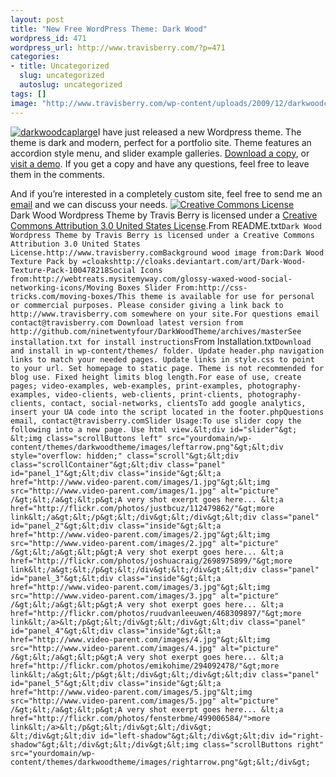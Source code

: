 ```yaml
--- 
layout: post
title: "New Free WordPress Theme: Dark Wood"
wordpress_id: 471
wordpress_url: http://www.travisberry.com/?p=471
categories: 
- title: Uncategorized
  slug: uncategorized
  autoslug: uncategorized
tags: []
image: "http://www.travisberry.com/wp-content/uploads/2009/12/darkwoodcaplarge.jpg"
---
```

[![darkwoodcaplarge](http://www.travisberry.com/wp-content/uploads/2009/12/darkwoodcaplarge.jpg "darkwoodcaplarge")](http://darkwood.travisberry.com/)I have just released a new Wordpress theme. The theme is dark and modern, perfect for a portfolio site. Theme features an accordion style menu, and slider example galleries. [Download a copy](http://github.com/ninetwentyfour/DarkWoodTheme/archives/master), or [visit a demo](http://darkwood.travisberry.com/).<!--more-->
If you get a copy and have any questions, feel free to leave them in the comments.

And if you’re interested in a completely custom site, feel free to send me an [email](mailto:contact@travisberry.com) and we can discuss your needs.
[![Creative Commons License](http://i.creativecommons.org/l/by/3.0/us/88x31.png)](http://creativecommons.org/licenses/by/3.0/us/)<br /><span xmlns:dc="http://purl.org/dc/elements/1.1/" property="dc:title">Dark Wood Wordpress Theme</span> by Travis Berry is licensed under a [Creative Commons Attribution 3.0 United States License](http://creativecommons.org/licenses/by/3.0/us/).From README.txt``Dark Wood Wordpress Theme by Travis Berry is licensed under a Creative Commons Attribution 3.0 United States License.http://www.travisberry.comBackground wood image from:Dark Wood Texture Pack by =cloakshttp://cloaks.deviantart.com/art/Dark-Wood-Texture-Pack-100478218Social Icons from:http://webtreats.mysitemyway.com/glossy-waxed-wood-social-networking-icons/Moving Boxes Slider From:http://css-tricks.com/moving-boxes/This theme is available for use for personal or commercial purposes. Please consider giving a link back to http://www.travisberry.com somewhere on your site.For questions email contact@travisberry.com Download latest version from http://github.com/ninetwentyfour/DarkWoodTheme/archives/masterSee installation.txt for install instructions``From Installation.txt``Download and install in wp-content/themes/ folder. Update header.php navigation links to match your needed pages. Update links in style.css to point to your url. Set homepage to static page. Theme is not recommended for blog use. Fixed height limits blog length.For ease of use, create pages; video-examples, web-examples, print-examples, photography-examples, video-clients, web-clients, print-clients, photography-clients, contact, social-networks, clientsTo add google analytics, insert your UA code into the script located in the footer.phpQuestions email, contact@travisberry.comSlider Usage:To use slider copy the following into a new page. Use html view.&lt;div id="slider"&gt;    &lt;img class="scrollButtons left" src="yourdomain/wp-content/themes/darkwoodtheme/images/leftarrow.png"&gt;&lt;div style="overflow: hidden;" class="scroll"&gt;&lt;div class="scrollContainer"&gt;&lt;div class="panel" id="panel_1"&gt;&lt;div class="inside"&gt;&lt;a href="http://www.video-parent.com/images/1.jpg"&gt;&lt;img src="http://www.video-parent.com/images/1.jpg" alt="picture" /&gt;&lt;/a&gt;&lt;p&gt;A very shot exerpt goes here... &lt;a href="http://flickr.com/photos/justbcuz/112479862/"&gt;more link&lt;/a&gt;&lt;/p&gt;&lt;/div&gt;&lt;/div&gt;&lt;div class="panel" id="panel_2"&gt;&lt;div class="inside"&gt;&lt;a href="http://www.video-parent.com/images/2.jpg"&gt;&lt;img src="http://www.video-parent.com/images/2.jpg" alt="picture" /&gt;&lt;/a&gt;&lt;p&gt;A very shot exerpt goes here... &lt;a href="http://flickr.com/photos/joshuacraig/2698975899/"&gt;more link&lt;/a&gt;&lt;/p&gt;&lt;/div&gt;&lt;/div&gt;&lt;div class="panel" id="panel_3"&gt;&lt;div class="inside"&gt;&lt;a href="http://www.video-parent.com/images/3.jpg"&gt;&lt;img src="http://www.video-parent.com/images/3.jpg" alt="picture" /&gt;&lt;/a&gt;&lt;p&gt;A very shot exerpt goes here... &lt;a href="http://flickr.com/photos/ruudvanleeuwen/468309897/"&gt;more link&lt;/a>&lt;/p&gt;&lt;/div&gt;&lt;/div&gt;&lt;div class="panel" id="panel_4"&gt;&lt;div class="inside"&gt;&lt;a href="http://www.video-parent.com/images/4.jpg"&gt;&lt;img src="http://www.video-parent.com/images/4.jpg" alt="picture" /&gt;&lt;/a&gt;&lt;p&gt;A very shot exerpt goes here... &lt;a href="http://flickr.com/photos/emikohime/294092478/"&gt;more link&lt;/a&gt;&lt;/p&gt;&lt;/div&gt;&lt;/div&gt;&lt;div class="panel" id="panel_5"&gt;&lt;div class="inside"&gt;&lt;a href="http://www.video-parent.com/images/5.jpg"&lt;img src="http://www.video-parent.com/images/5.jpg" alt="picture" /&gt;&lt;/a&gt;&lt;p&gt;A very shot exerpt goes here... &lt;a href="http://flickr.com/photos/fensterbme/499006584/">more link&lt;/a>&lt;/p&gt;&lt;/div&gt;&lt;/div&gt;                &lt;/div&gt;&lt;div id="left-shadow"&gt;&lt;/div&gt;&lt;div id="right-shadow"&gt;&lt;/div&gt;&lt;/div&gt;&lt;img class="scrollButtons right" src="yourdomain/wp-content/themes/darkwoodtheme/images/rightarrow.png"&gt;&lt;/div&gt;``
